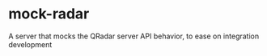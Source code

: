 # mock-radar
A server that mocks the QRadar server API behavior, to ease on integration development

